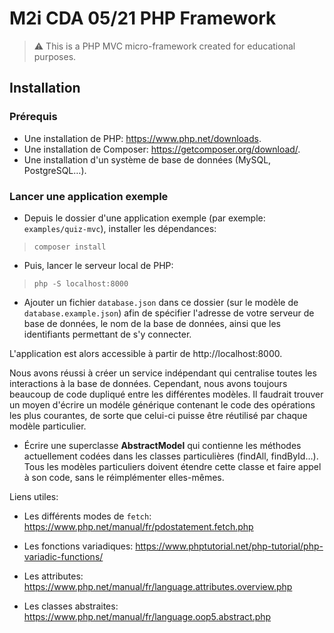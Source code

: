 # M2i CDA 05/21 PHP Framework

> ⚠️ This is a PHP MVC micro-framework created for educational purposes.

## Installation

### Prérequis

- Une installation de PHP: https://www.php.net/downloads.
- Une installation de Composer: https://getcomposer.org/download/.
- Une installation d'un système de base de données (MySQL, PostgreSQL…).

### Lancer une application exemple

- Depuis le dossier d'une application exemple (par exemple: `examples/quiz-mvc`), installer les dépendances:

> `composer install`

- Puis, lancer le serveur local de PHP:

> `php -S localhost:8000`

- Ajouter un fichier `database.json` dans ce dossier (sur le modèle de `database.example.json`) afin de spécifier l'adresse de votre serveur de base de données, le nom de la base de données, ainsi que les identifiants permettant de s'y connecter.

L'application est alors accessible à partir de http://localhost:8000.


Nous avons réussi à créer un service indépendant qui centralise toutes les interactions à la base de données. Cependant, nous avons toujours beaucoup de code dupliqué entre les différentes modèles. Il faudrait trouver un moyen d'écrire un modéle générique contenant le code des opérations les plus courantes, de sorte que celui-ci puisse être réutilisé par chaque modèle particulier.



- Écrire une superclasse **AbstractModel** qui contienne les méthodes actuellement codées dans les classes particulières (findAll, findById…). Tous les modèles particuliers doivent étendre cette classe et faire appel à son code, sans le réimplémenter elles-mêmes.



Liens utiles:



- Les différents modes de `fetch`: https://www.php.net/manual/fr/pdostatement.fetch.php

- Les fonctions variadiques: https://www.phptutorial.net/php-tutorial/php-variadic-functions/

- Les attributes: https://www.php.net/manual/fr/language.attributes.overview.php

- Les classes abstraites: https://www.php.net/manual/fr/language.oop5.abstract.php